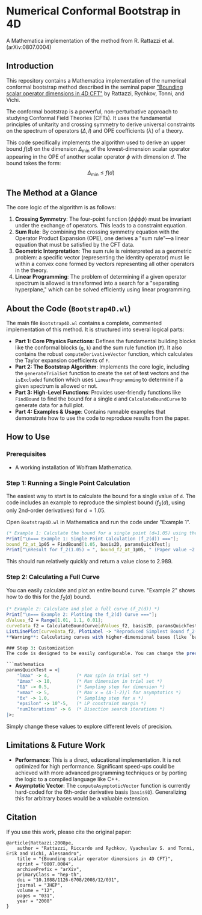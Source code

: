 # Numerical Conformal Bootstrap in 4D
A Mathematica implementation of the method from R. Rattazzi et al. (arXiv:0807.0004)

## Introduction

This repository contains a Mathematica implementation of the numerical conformal bootstrap method described in the seminal paper ["Bounding scalar operator dimensions in 4D CFT"](https://arxiv.org/abs/0807.0004) by Rattazzi, Rychkov, Tonni, and Vichi.

The conformal bootstrap is a powerful, non-perturbative approach to studying Conformal Field Theories (CFTs). It uses the fundamental principles of unitarity and crossing symmetry to derive universal constraints on the spectrum of operators ($\Delta, l$) and OPE coefficients ($\lambda$) of a theory.

This code specifically implements the algorithm used to derive an upper bound $f(d)$ on the dimension $\Delta_{\min}$ of the lowest-dimension scalar operator appearing in the OPE of another scalar operator $\phi$ with dimension $d$. The bound takes the form:
$$ \Delta_{\min} \le f(d) $$

## The Method at a Glance

The core logic of the algorithm is as follows:
1.  **Crossing Symmetry**: The four-point function $\langle\phi\phi\phi\phi\rangle$ must be invariant under the exchange of operators. This leads to a constraint equation.
2.  **Sum Rule**: By combining the crossing symmetry equation with the Operator Product Expansion (OPE), one derives a "sum rule"—a linear equation that must be satisfied by the CFT data.
3.  **Geometric Interpretation**: The sum rule is reinterpreted as a geometric problem: a specific vector (representing the identity operator) must lie within a convex cone formed by vectors representing all other operators in the theory.
4.  **Linear Programming**: The problem of determining if a given operator spectrum is allowed is transformed into a search for a "separating hyperplane," which can be solved efficiently using linear programming.

## About the Code (`Bootstrap4D.wl`)

The main file `Bootstrap4D.wl` contains a complete, commented implementation of this method. It is structured into several logical parts:
- **Part 1: Core Physics Functions**: Defines the fundamental building blocks like the conformal blocks (`g`, `k`) and the sum rule function (`F`). It also contains the robust `computeDerivativeVector` function, which calculates the Taylor expansion coefficients of `F`.
- **Part 2: The Bootstrap Algorithm**: Implements the core logic, including the `generateTrialSet` function to create the set of test vectors and the `isExcluded` function which uses `LinearProgramming` to determine if a given spectrum is allowed or not.
- **Part 3: High-Level Functions**: Provides user-friendly functions like `FindBound` to find the bound for a single `d` and `CalculateBoundCurve` to generate data for a full plot.
- **Part 4: Examples & Usage**: Contains runnable examples that demonstrate how to use the code to reproduce results from the paper.

## How to Use

### Prerequisites
- A working installation of Wolfram Mathematica.

### Step 1: Running a Single Point Calculation
The easiest way to start is to calculate the bound for a single value of `d`. The code includes an example to reproduce the simplest bound ($f_2(d)$, using only 2nd-order derivatives) for $d=1.05$.

Open `Bootstrap4D.wl` in Mathematica and run the code under "Example 1".
```mathematica
(* Example 1: Calculate the bound for a single point (d=1.05) using the 2D basis *)
Print["\n=== Example 1: Single Point Calculation (f_2(d)) ==="];
bound_f2_at_1p05 = FindBound[1.05, basis2D, paramsQuickTest];
Print["\nResult for f_2(1.05) ≈ ", bound_f2_at_1p05, " (Paper value ~2.989)"];
```
This should run relatively quickly and return a value close to 2.989.

### Step 2: Calculating a Full Curve
You can easily calculate and plot an entire bound curve. "Example 2" shows how to do this for the $f_2(d)$ bound.

```mathematica
(* Example 2: Calculate and plot a full curve (f_2(d)) *)
Print["\n=== Example 2: Plotting the f_2(d) Curve ==="];
dValues_f2 = Range[1.01, 1.1, 0.01];
curveData_f2 = CalculateBoundCurve[dValues_f2, basis2D, paramsQuickTest];
ListLinePlot[curveData_f2, PlotLabel -> "Reproduced Simplest Bound f_2(d)"]```
**Warning**: Calculating curves with higher-dimensional bases (like `basis9D`) is extremely time-consuming and may take several hours or even days depending on the parameters and your hardware.

### Step 3: Customization
The code is designed to be easily configurable. You can change the precision and speed of the calculation by modifying the parameter sets:

```mathematica
paramsQuickTest = <|
    "lmax" -> 4,          (* Max spin in trial set *)
    "Δmax" -> 10,         (* Max dimension in trial set *)
    "δΔ" -> 0.5,          (* Sampling step for dimension *)
    "xmax" -> 5,          (* Max x = (Δ-l-2)/l for asymptotics *)
    "δx" -> 1.0,          (* Sampling step for x *)
    "epsilon" -> 10^-5,   (* LP constraint margin *)
    "numIterations" -> 6  (* Bisection search iterations *)
|>;
```
Simply change these values to explore different levels of precision.

## Limitations & Future Work
- **Performance**: This is a direct, educational implementation. It is not optimized for high performance. Significant speed-ups could be achieved with more advanced programming techniques or by porting the logic to a compiled language like C++.
- **Asymptotic Vector**: The `computeAsymptoticVector` function is currently hard-coded for the 6th-order derivative basis (`basis9D`). Generalizing this for arbitrary bases would be a valuable extension.

## Citation
If you use this work, please cite the original paper:
```
@article{Rattazzi:2008pe,
    author = "Rattazzi, Riccardo and Rychkov, Vyacheslav S. and Tonni, Erik and Vichi, Alessandro",
    title = "{Bounding scalar operator dimensions in 4D CFT}",
    eprint = "0807.0004",
    archivePrefix = "arXiv",
    primaryClass = "hep-th",
    doi = "10.1088/1126-6708/2008/12/031",
    journal = "JHEP",
    volume = "12",
    pages = "031",
    year = "2008"
}
```
